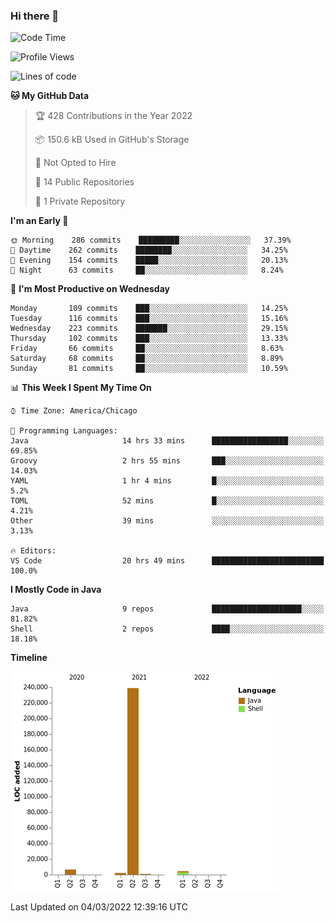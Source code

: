### Hi there 👋


<!--START_SECTION:waka-->
![Code Time](http://img.shields.io/badge/Code%20Time-2%2C122%20hrs%205%20mins-blue)

![Profile Views](http://img.shields.io/badge/Profile%20Views-20-blue)

![Lines of code](https://img.shields.io/badge/From%20Hello%20World%20I%27ve%20Written-253%20Thousand%20lines%20of%20code-blue)

**🐱 My GitHub Data** 

> 🏆 428 Contributions in the Year 2022
 > 
> 📦 150.6 kB Used in GitHub's Storage 
 > 
> 🚫 Not Opted to Hire
 > 
> 📜 14 Public Repositories 
 > 
> 🔑 1 Private Repository 
 > 
**I'm an Early 🐤** 

```text
🌞 Morning    286 commits    █████████░░░░░░░░░░░░░░░░   37.39% 
🌆 Daytime    262 commits    ████████░░░░░░░░░░░░░░░░░   34.25% 
🌃 Evening    154 commits    █████░░░░░░░░░░░░░░░░░░░░   20.13% 
🌙 Night      63 commits     ██░░░░░░░░░░░░░░░░░░░░░░░   8.24%

```
📅 **I'm Most Productive on Wednesday** 

```text
Monday       109 commits    ███░░░░░░░░░░░░░░░░░░░░░░   14.25% 
Tuesday      116 commits    ███░░░░░░░░░░░░░░░░░░░░░░   15.16% 
Wednesday    223 commits    ███████░░░░░░░░░░░░░░░░░░   29.15% 
Thursday     102 commits    ███░░░░░░░░░░░░░░░░░░░░░░   13.33% 
Friday       66 commits     ██░░░░░░░░░░░░░░░░░░░░░░░   8.63% 
Saturday     68 commits     ██░░░░░░░░░░░░░░░░░░░░░░░   8.89% 
Sunday       81 commits     ██░░░░░░░░░░░░░░░░░░░░░░░   10.59%

```


📊 **This Week I Spent My Time On** 

```text
⌚︎ Time Zone: America/Chicago

💬 Programming Languages: 
Java                     14 hrs 33 mins      █████████████████░░░░░░░░   69.85% 
Groovy                   2 hrs 55 mins       ███░░░░░░░░░░░░░░░░░░░░░░   14.03% 
YAML                     1 hr 4 mins         █░░░░░░░░░░░░░░░░░░░░░░░░   5.2% 
TOML                     52 mins             █░░░░░░░░░░░░░░░░░░░░░░░░   4.21% 
Other                    39 mins             ░░░░░░░░░░░░░░░░░░░░░░░░░   3.13%

🔥 Editors: 
VS Code                  20 hrs 49 mins      █████████████████████████   100.0%

```

**I Mostly Code in Java** 

```text
Java                     9 repos             ████████████████████░░░░░   81.82% 
Shell                    2 repos             ████░░░░░░░░░░░░░░░░░░░░░   18.18%

```


**Timeline**

![Chart not found](https://raw.githubusercontent.com/powercasgamer/powercasgamer/master/charts/bar_graph.png) 


 Last Updated on 04/03/2022 12:39:16 UTC
<!--END_SECTION:waka-->
